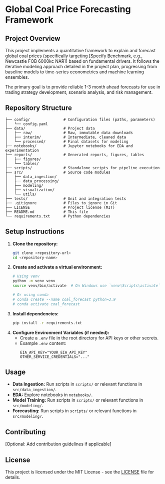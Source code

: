 # Global Coal Price Forecasting Framework

## Project Overview

This project implements a quantitative framework to explain and forecast global coal prices (specifically targeting [Specify Benchmark, e.g., Newcastle FOB 6000kc NAR]) based on fundamental drivers. It follows the iterative modeling approach detailed in the project plan, progressing from baseline models to time-series econometrics and machine learning ensembles.

The primary goal is to provide reliable 1-3 month ahead forecasts for use in trading strategy development, scenario analysis, and risk management.

## Repository Structure

```
├── config/               # Configuration files (paths, parameters)
│   └── config.yaml
├── data/                 # Project data
│   ├── raw/              # Raw, immutable data downloads
│   ├── interim/          # Intermediate, cleaned data
│   └── processed/        # Final datasets for modeling
├── notebooks/            # Jupyter notebooks for EDA and experimentation
├── reports/              # Generated reports, figures, tables
│   ├── figures/
│   └── tables/
├── scripts/              # Standalone scripts for pipeline execution
├── src/                  # Source code modules
│   ├── data_ingestion/
│   ├── data_processing/
│   ├── modeling/
│   ├── visualization/
│   └── utils/
├── tests/                # Unit and integration tests
├── .gitignore            # Files to ignore in Git
├── LICENSE               # Project license (MIT)
├── README.md             # This file
└── requirements.txt      # Python dependencies
```

## Setup Instructions

1.  **Clone the repository:**
    ```bash
    git clone <repository-url>
    cd <repository-name>
    ```
2.  **Create and activate a virtual environment:**
    ```bash
    # Using venv
    python -m venv venv
    source venv/bin/activate  # On Windows use `venv\Scripts\activate`

    # Or using conda
    # conda create --name coal_forecast python=3.9
    # conda activate coal_forecast
    ```
3.  **Install dependencies:**
    ```bash
    pip install -r requirements.txt
    ```
4.  **Configure Environment Variables (if needed):**
    * Create a `.env` file in the root directory for API keys or other secrets.
    * Example `.env` content:
        ```
        EIA_API_KEY="YOUR_EIA_API_KEY"
        OTHER_SERVICE_CREDENTIALS="..."
        ```

## Usage

* **Data Ingestion:** Run scripts in `scripts/` or relevant functions in `src/data_ingestion/`.
* **EDA:** Explore notebooks in `notebooks/`.
* **Model Training:** Run scripts in `scripts/` or relevant functions in `src/modeling/`.
* **Forecasting:** Run scripts in `scripts/` or relevant functions in `src/modeling/`.

## Contributing

[Optional: Add contribution guidelines if applicable]

## License

This project is licensed under the MIT License - see the [LICENSE](LICENSE) file for details.
